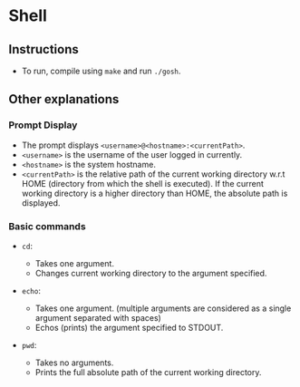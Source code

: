 # Shell

## Instructions
* To run, compile using `make` and run `./gosh`.

## Other explanations
### Prompt Display
* The prompt displays `<username>@<hostname>:<currentPath>`.
* `<username>` is the username of the user logged in currently.
* `<hostname>` is the system hostname.
* `<currentPath>` is the relative path of the current working directory w.r.t HOME (directory from which the shell is executed). If the current working directory is a higher directory than HOME, the absolute path is displayed.

### Basic commands
* `cd`:
    * Takes one argument.
    * Changes current working directory to the argument specified.

* `echo`:
    * Takes one argument. (multiple arguments are considered as a single argument separated with spaces)
    * Echos (prints) the argument specified to STDOUT.

* `pwd`:
    * Takes no arguments.
    * Prints the full absolute path of the current working directory.

